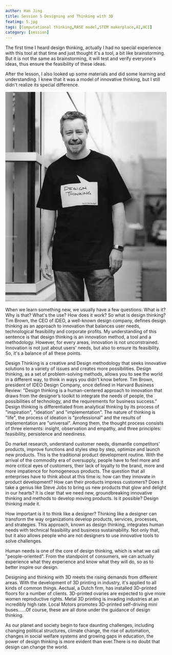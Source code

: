 ```yaml
---
author: Han Jing
title: Session 5 Designing and Thinking with 3D
featimg: 5.jpg
tags: [Computational thinking,RASE model,STEM makerplace,AI,HCI]
category: [session]
---
```

The first time I heard design thinking, actually I had no special experience with this tool at that time and just thought it's a tool, a bit like brainstorming. But it is not the same as brainstorming, it will test and verify everyone's ideas, thus ensure the feasibility of these ideas. 

After the lesson, I also looked up some materials and did some learning and understanding. I knew that it was a model of innovative thinking, but I still didn't realize its special difference.

![image info](../img/session5.png)
 
When we learn something new, we usually have a few questions: What is it? Why is that? What's the use? How does it work? So what is design thinking? Tim Brown, the CEO of IDEO, a well-known design company, defines design thinking as an approach to innovation that balances user needs, technological feasibility and corporate profits. My understanding of this sentence is that design thinking is an innovation method, a tool and a methodology. However, for every areas, innovation is not unconstrained. Innovation is not just about users' needs, but also to ensure its feasibility. So, it's a balance of all these points.

 
Design Thinking is a creative and Design methodology that seeks innovative solutions to a variety of issues and creates more possibilities. Design thinking, as a set of problem-solving methods, allows you to see the world in a different way, to think in ways you didn't know before. Tim Brown, president of IDEO Design Company, once defined in Harvard Business Review: "Design thinking is a human-centered approach to innovation that draws from the designer’s toolkit to integrate the needs of people, the possibilities of technology, and the requirements for business success." Design thinking is differentiated from analytical thinking by its process of "inspiration", "ideation" and "implementation". The nature of thinking is "life", the process of ideation is "professional" and the results of implementation are "universal". Among them, the thought process consists of three elements: insight, observation and empathy, and three principles: feasibility, persistence and neediness.

Do market research, understand customer needs, dismantle competitors' products, improve functions and styles step by step, optimize and launch new products. This is the traditional product development routine. With the arrival of the commodity era of oversupply, people have to feel more and more critical eyes of customers, their lack of loyalty to the brand, more and more impatience for homogeneous products. The question that all enterprises have to think about at this time is: how can they innovate in product development? How can their products impress customers? Does it take a genius like Steve Jobs to bring us new products that glow and delight in our hearts? It is clear that we need new, groundbreaking innovative thinking and methods to develop moving products. Is it possible? Design thinking made it. 

How important is it to think like a designer? Thinking like a designer can transform the way organizations develop products, services, processes, and strategies. This approach, known as design thinking, integrates human needs with technical feasibility and business sustainability. Not only that, but it also allows people who are not designers to use innovative tools to solve challenges. 

Human needs is one of the core of design thinking, which is what we call "people-oriented". From the standpoint of consumers, we can actually experience what they experience and know what they will do, so as to better inspire our design.  

Designing and thinking with 3D meets the rising demands from different areas. With the development of 3D printing in industry, it's applied to all kinds of common things. Aectual, a Dutch firm, has installed 3D-printed floors for a number of clients. 3D-printed ovaries are expected to give more women reproductive rights. Metal 3D printing is invading industries at an incredibly high rate. Local Motors promotes 3D-printed self-driving mini buses……Of course, these are all done under the guidance of design thinking. 

As our planet and society begin to face daunting challenges, including changing political structures, climate change, the rise of automation, changes in social welfare systems and growing gaps in education, the power of design thinking is more evident than ever.There is no doubt that design can change the world.
